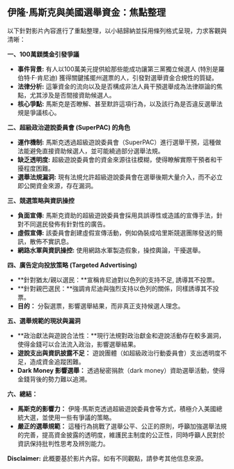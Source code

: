 ## 伊隆·馬斯克與美國選舉資金：焦點整理

以下針對影片內容進行了重點整理，以小結歸納並採用條列格式呈現，力求客觀與清晰：

**一、100萬鎂獎金引發爭議**

*   **事件背景:** 有人以100萬美元提供給那些能成功讓第三黨獨立候選人 (特別是羅伯特·F·肯尼迪) 獲得關鍵搖擺州選票的人，引發對選舉資金合規性的質疑。
*   **法律分析:** 這筆資金的流向以及是否構成非法人員干預選舉成為法律辯論的焦點，尤其涉及是否間接資助候選人。
*   **核心爭點:** 馬斯克是否瞭解、甚至默許這項行為，以及該行為是否違反選舉法規是爭議核心。

**二、超級政治遊說委員會 (SuperPAC) 的角色**

*   **運作機制:** 馬斯克透過超級遊說委員會（SuperPAC）進行選舉干預，這種做法能避免直接資助候選人，並可能繞過部分選舉法規。
*   **缺乏透明度:** 超級遊說委員會的資金來源往往模糊，使得瞭解實際干預者和干擾程度困難。
*   **選舉法規漏洞:** 現有法規允許超級遊說委員會在選舉後期大量介入，而不必立即公開資金來源，存在漏洞。

**三、競選策略與資訊操控**

*   **負面宣傳:** 馬斯克資助的超級遊說委員會採用具誤導性或造謠的宣傳手法，針對不同選民發佈有針對性的廣告。
*   **虛假宣傳:** 該委員會創建虛假宣傳活動，例如偽裝成哈里斯競選團隊發送的簡訊，散佈不實訊息。
*   **網路水軍與資訊操控:** 使用網路水軍製造假象，操控輿論，干擾選舉。

**四、廣告定向投放策略 (Targeted Advertising)**

*   **針對猶太/親以選民：**宣稱肯尼迪對以色列的支持不足, 誘導其不投票。
*   **針對親巴選民：**強調肯尼迪與強烈支持以色列的關係，同樣誘導其不投票。
*   **目的：** 分裂選票，影響選舉結果，而非真正支持候選人理念。

**五、選舉規範的現狀與漏洞**

*   **政治獻法與遊說合法性：**現行法規對政治獻金和遊說活動存在較多漏洞，使得金錢可以合法流入政治，影響選舉結果。
*   **遊說支出與資訊披露不足：** 遊說團體（如超級政治行動委員會）支出透明度不足，造成資金追蹤困難。
*   **Dark Money 影響選舉：** 透過秘密捐款（dark money）資助選舉活動，使得金錢背後的勢力難以追溯。

**六、總結：**

*   **馬斯克的影響力：** 伊隆·馬斯克透過超級遊說委員會等方式，積極介入美國總統大選，並使用一些有爭議的策略。
*   **嚴正的選舉規範：** 這種行為挑戰了選舉公平、公正的原則，呼籲加強選舉法規的完善，提高資金披露的透明度，維護民主制度的公正性，同時呼籲人民對於資訊保持批判性思考及辨別能力。

**Disclaimer:** 此概要基於影片內容。如有不同觀點，請參考其他信息來源。